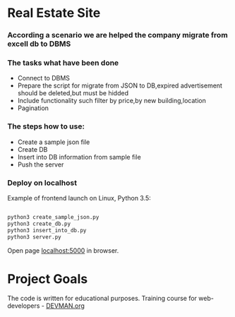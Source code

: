 # Real Estate Site


### According a scenario we are helped the company migrate from excell db to DBMS


### The tasks what have been done
  - Connect to DBMS
  - Prepare the script for migrate from JSON to DB,expired advertisement should be deleted,but must be hidded
  - Include functionality such filter by price,by new building,location
  - Pagination


### The steps how to use:
- Create a sample json file
- Create DB
- Insert into DB information from sample file
- Push the server


### Deploy on localhost

Example of frontend launch on Linux, Python 3.5:

```bash

python3 create_sample_json.py
python3 create_db.py
python3 insert_into_db.py
python3 server.py

```

Open page [localhost:5000](http://localhost:5000) in browser.

# Project Goals

The code is written for educational purposes. Training course for web-developers - [DEVMAN.org](https://devman.org)